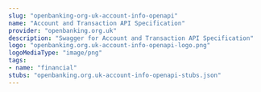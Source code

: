 ```yaml
---
slug: "openbanking-org-uk-account-info-openapi"
name: "Account and Transaction API Specification"
provider: "openbanking.org.uk"
description: "Swagger for Account and Transaction API Specification"
logo: "openbanking.org.uk-account-info-openapi-logo.png"
logoMediaType: "image/png"
tags:
- name: "financial"
stubs: "openbanking.org.uk-account-info-openapi-stubs.json"
---
```

